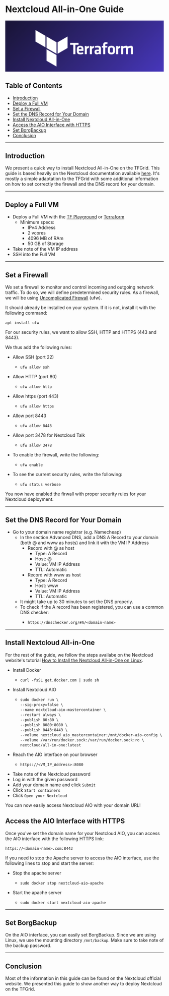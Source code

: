 <h1> Nextcloud All-in-One Guide </h1>

![ ](./img/terraform_.png)

<h2> Table of Contents </h2>

- [Introduction](#introduction)
- [Deploy a Full VM](#deploy-a-full-vm)
- [Set a Firewall](#set-a-firewall)
- [Set the DNS Record for Your Domain](#set-the-dns-record-for-your-domain)
- [Install Nextcloud All-in-One](#install-nextcloud-all-in-one)
- [Access the AIO Interface with HTTPS](#access-the-aio-interface-with-https)
- [Set BorgBackup](#set-borgbackup)
- [Conclusion](#conclusion)

***

## Introduction

We present a quick way to install Nextcloud All-in-One on the TFGrid. This guide is based heavily on the Nextcloud documentation available [here](https://nextcloud.com/blog/how-to-install-the-nextcloud-all-in-one-on-linux/). It's mostly a simple adaptation to the TFGrid with some additional information on how to set correctly the firewall and the DNS record for your domain.

***

## Deploy a Full VM

* Deploy a Full VM with the [TF Playground](https://www.manual.grid.tf/getstarted/ssh_guide/ssh_openssh.html) or [Terraform](https://www.manual.grid.tf/terraform/terraform_full_vm.html)
  * Minimum specs:
    * IPv4 Address
    * 2 vcores 
    * 4096 MB of RAm
    * 50 GB of Storage
* Take note of the VM IP address
* SSH into the Full VM

***

## Set a Firewall

We set a firewall to monitor and control incoming and outgoing network traffic. To do so, we will define predetermined security rules. As a firewall, we will be using [Uncomplicated Firewall](https://wiki.ubuntu.com/UncomplicatedFirewall) (ufw).

It should already be installed on your system. If it is not, install it with the following command:

```
apt install ufw
```

For our security rules, we want to allow SSH, HTTP and HTTPS (443 and 8443).

We thus add the following rules:

* Allow SSH (port 22)
  * ```
    ufw allow ssh
    ```
* Allow HTTP (port 80)
  * ```
    ufw allow http
    ```
* Allow https (port 443)
  * ```
    ufw allow https
    ```
* Allow port 8443
  * ```
    ufw allow 8443
    ```
* Allow port 3478 for Nextcloud Talk
  * ```
    ufw allow 3478
    ```

* To enable the firewall, write the following:
  * ```
    ufw enable
    ```

* To see the current security rules, write the following:
  * ```
    ufw status verbose
    ```

You now have enabled the firwall with proper security rules for your Nextcloud deployment.

***

## Set the DNS Record for Your Domain

* Go to your domain name registrar (e.g. Namecheap)
  * In the section Advanced DNS, add a DNS A Record to your domain (both @ and www as hosts) and link it with the VM IP Address
    * Record with @ as host
      * Type: A Record
      * Host: @
      * Value: VM IP Address
      * TTL: Automatic
    * Record with www as host
      * Type: A Record
      * Host: www
      * Value: VM IP Address
      * TTL: Automatic
  * It might take up to 30 minutes to set the DNS properly.
  * To check if the A record has been registered, you can use a common DNS checker:
    * ```
      https://dnschecker.org/#A/<domain-name>
      ```

***

## Install Nextcloud All-in-One

For the rest of the guide, we follow the steps availabe on the Nextcloud website's tutorial [How to Install the Nextcloud All-in-One on Linux](https://nextcloud.com/blog/how-to-install-the-nextcloud-all-in-one-on-linux/).

* Install Docker
  * ```
    curl -fsSL get.docker.com | sudo sh
    ```
* Install Nextcloud AIO
  * ```
    sudo docker run \
    --sig-proxy=false \
    --name nextcloud-aio-mastercontainer \
    --restart always \
    --publish 80:80 \
    --publish 8080:8080 \
    --publish 8443:8443 \
    --volume nextcloud_aio_mastercontainer:/mnt/docker-aio-config \
    --volume /var/run/docker.sock:/var/run/docker.sock:ro \
    nextcloud/all-in-one:latest
    ```
* Reach the AIO interface on your browser
  * ```
    https://<VM_IP_Address>:8080
    ```
* Take note of the Nextcloud password
* Log in with the given password
* Add your domain name and click `Submit`
* Click `Start containers`
* Click `Open your Nextcloud`

You can now easily access Nextcloud AIO with your domain URL!

## Access the AIO Interface with HTTPS

Once you've set the domain name for your Nextcloud AIO, you can access the AIO interface with the following HTTPS link:

```
https://<domain-name>.com:8443
```

If you need to stop the Apache server to access the AIO interface, use the following lines to stop and start the server:

* Stop the apache server
  * ```
    sudo docker stop nextcloud-aio-apache
    ```
* Start the apache server
  * ```
    sudo docker start nextcloud-aio-apache
    ```

***
## Set BorgBackup

On the AIO interface, you can easily set BorgBackup. Since we are using Linux, we use the mounting directory `/mnt/backup`. Make sure to take note of the backup password.
***
## Conclusion

Most of the information in this guide can be found on the Nextcloud official website. We presented this guide to show another way to deploy Nextcloud on the TFGrid.